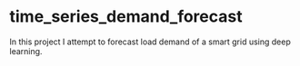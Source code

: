 # time_series_demand_forecast
In this project I attempt to forecast load demand of a smart grid using deep learning. 
